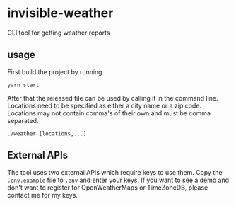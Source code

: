 # invisible-weather
CLI tool for getting weather reports

## usage

First build the project by running

    yarn start

After that the released file can be used by calling it in the command line. 
Locations need to be specified as either a city name or a zip code. Locations may
not contain comma's of their own and must be comma separated. 

    ./weather [locations,...]

## External APIs

The tool uses two external APIs which require keys to use them. Copy the 
`.env.example` file to `.env` and enter your keys. If you want to see a
demo and don't want to register for OpenWeatherMaps or TimeZoneDB, please
contact me for my keys.
